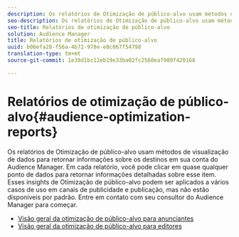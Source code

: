 ```yaml
---
description: Os relatórios de Otimização de público-alvo usam métodos de visualização de dados para retornar informações sobre os destinos em sua conta do Audience Manager. Em cada relatório, você pode clicar em quase qualquer ponto de dados para retornar informações detalhadas sobre esse item. Esses insights de Otimização de público-alvo podem ser aplicados a vários casos de uso em canais de publicidade e publicação, mas não estão disponíveis por padrão. Entre em contato com seu consultor do Audience Manager para começar.
seo-description: Os relatórios de Otimização de público-alvo usam métodos de visualização de dados para retornar informações sobre os destinos em sua conta do Audience Manager. Em cada relatório, você pode clicar em quase qualquer ponto de dados para retornar informações detalhadas sobre esse item. Esses insights de Otimização de público-alvo podem ser aplicados a vários casos de uso em canais de publicidade e publicação, mas não estão disponíveis por padrão. Entre em contato com seu consultor do Audience Manager para começar.
seo-title: Relatórios de otimização de público-alvo
solution: Audience Manager
title: Relatórios de otimização de público-alvo
uuid: b06efa28-f56a-4b72-978e-e0c067f54798
translation-type: tm+mt
source-git-commit: 1e38d1bc12eb19e33ba02fc2560eaf989f420168

---
```



# Relatórios de otimização de público-alvo{#audience-optimization-reports}

Os relatórios de Otimização de público-alvo usam métodos de visualização de dados para retornar informações sobre os destinos em sua conta do Audience Manager. Em cada relatório, você pode clicar em quase qualquer ponto de dados para retornar informações detalhadas sobre esse item. Esses insights de Otimização de público-alvo podem ser aplicados a vários casos de uso em canais de publicidade e publicação, mas não estão disponíveis por padrão. Entre em contato com seu consultor do Audience Manager para começar.

+ [Visão geral da otimização de público-alvo para anunciantes](aor-advertisers/aor-advertisers.md)
+ [Visão geral da otimização de público-alvo para editores](aor-publishers/aor-publishers.md)